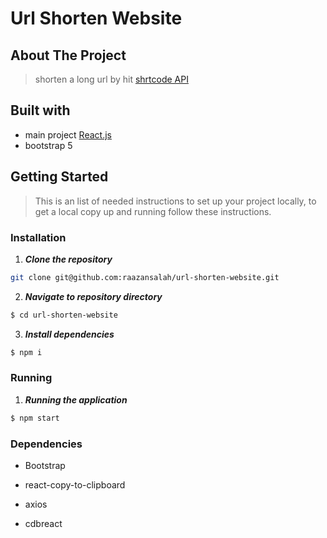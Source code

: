 # Url Shorten Website

## About The Project

> shorten a long url by hit [shrtcode API](https://app.shrtco.de/)

## Built with

- main project [React.js](https://reactjs.org/)
- bootstrap 5

## Getting Started

> This is an list of needed instructions to set up your project locally, to get a local copy up and running follow these instructions.

### Installation

1. **_Clone the repository_**

```sh
git clone git@github.com:raazansalah/url-shorten-website.git
```

2. **_Navigate to repository directory_**

```sh
$ cd url-shorten-website
```

3. **_Install dependencies_**

```sh
$ npm i
```

### Running

1. **_Running the application_**

```sh
$ npm start
```

### Dependencies

- Bootstrap

- react-copy-to-clipboard
- axios
- cdbreact
